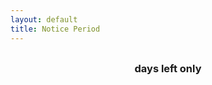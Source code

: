 ```yaml
---
layout: default
title: Notice Period
---
```


<style type="text/css" media="screen">
  .container {
    margin: 30px auto;
    max-width: 600px;
    text-align: center;
  }

  #countdown {
    font-size: 200px;
    cursor: pointer;
    transition: transform 0.3s ease-in-out, box-shadow 0.3s ease-in-out;
    position: relative;
    opacity: 0;
    transform: translateY(-100vh);
    animation: dropIn 1s ease-out forwards;
  }

  /* Drop-in animation */
  @keyframes dropIn {
    0% { transform: translateY(-100vh); opacity: 0; }
    100% { transform: translateY(0); opacity: 1; }
  }

  /* Hover effect */
  #countdown:hover {
    text-shadow: 0px 0px 20px #000000;
    transform: scale(1.2);
    transition: 0.3s ease-in-out;
  }
</style>

<div class="container">
  <div id="countdown"></div>
  <h3>days left only</h3>
</div>

<script>
  function calculateDaysLeft() {
    const lastWorkingDay = new Date("August 31, 2025");
    const today = new Date();
    const timeDiff = lastWorkingDay - today;
    const daysLeft = Math.ceil(timeDiff / (1000 * 60 * 60 * 24));
    return daysLeft;
  }

  document.addEventListener("DOMContentLoaded", () => {
    const countdownElement = document.getElementById("countdown");
    countdownElement.textContent = calculateDaysLeft();
  });
</script>